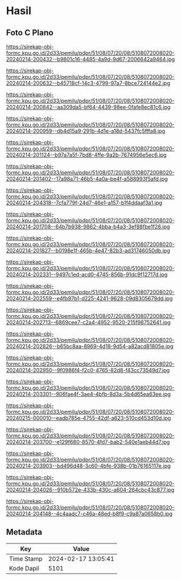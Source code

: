 # Hasil

## Foto C Plano

https://sirekap-obj-formc.kpu.go.id/2d33/pemilu/pdpr/51/08/07/20/08/5108072008020-20240214-200432--b9801c16-4485-4a9d-9d67-2006642a9464.jpg

https://sirekap-obj-formc.kpu.go.id/2d33/pemilu/pdpr/51/08/07/20/08/5108072008020-20240214-200632--b45718cf-14c3-4799-97a7-8bce724144e2.jpg

https://sirekap-obj-formc.kpu.go.id/2d33/pemilu/pdpr/51/08/07/20/08/5108072008020-20240214-200842--aa309da5-bf64-4439-98ee-0fafe8ec81c6.jpg

https://sirekap-obj-formc.kpu.go.id/2d33/pemilu/pdpr/51/08/07/20/08/5108072008020-20240214-200959--db4d15a9-291b-4d1e-a18d-5437fc5fffa8.jpg

https://sirekap-obj-formc.kpu.go.id/2d33/pemilu/pdpr/51/08/07/20/08/5108072008020-20240214-201124--b97a7a5f-7bd8-4ffe-9a2b-7674956e5ec6.jpg

https://sirekap-obj-formc.kpu.go.id/2d33/pemilu/pdpr/51/08/07/20/08/5108072008020-20240214-201402--17a98a71-46b5-4a0a-be4f-a588993f5afd.jpg

https://sirekap-obj-formc.kpu.go.id/2d33/pemilu/pdpr/51/08/07/20/08/5108072008020-20240214-204318--7cfa779f-24d7-46e1-a157-b1f4ddaaf3a1.jpg

https://sirekap-obj-formc.kpu.go.id/2d33/pemilu/pdpr/51/08/07/20/08/5108072008020-20240214-201708--64b7b938-9862-4bba-b4a3-3ef88fbe1f26.jpg

https://sirekap-obj-formc.kpu.go.id/2d33/pemilu/pdpr/51/08/07/20/08/5108072008020-20240214-201827--b0198e1f-465b-4e47-82b3-ad31746050db.jpg

https://sirekap-obj-formc.kpu.go.id/2d33/pemilu/pdpr/51/08/07/20/08/5108072008020-20240214-202331--9497c1ed-acd0-4745-856b-91dc9f12717d.jpg

https://sirekap-obj-formc.kpu.go.id/2d33/pemilu/pdpr/51/08/07/20/08/5108072008020-20240214-202559--e4fb97b1-d225-4241-9628-09d8305679dd.jpg

https://sirekap-obj-formc.kpu.go.id/2d33/pemilu/pdpr/51/08/07/20/08/5108072008020-20240214-202713--6869cee7-c2a4-4952-9520-215f98752641.jpg

https://sirekap-obj-formc.kpu.go.id/2d33/pemilu/pdpr/51/08/07/20/08/5108072008020-20240214-202826--b65bc8aa-8969-4d18-9d54-a82acd81805e.jpg

https://sirekap-obj-formc.kpu.go.id/2d33/pemilu/pdpr/51/08/07/20/08/5108072008020-20240214-202950--9f0986f4-f2c0-4765-82d8-f43cc73549d7.jpg

https://sirekap-obj-formc.kpu.go.id/2d33/pemilu/pdpr/51/08/07/20/08/5108072008020-20240214-203301--906fae4f-3ae4-4bfb-8d3a-5b4d65ea63ee.jpg

https://sirekap-obj-formc.kpu.go.id/2d33/pemilu/pdpr/51/08/07/20/08/5108072008020-20240215-000010--eadb785e-4755-42df-a623-510cd453d10d.jpg

https://sirekap-obj-formc.kpu.go.id/2d33/pemilu/pdpr/51/08/07/20/08/5108072008020-20240214-203700--e129f680-8570-4fd7-bab2-540e1aeb44d7.jpg

https://sirekap-obj-formc.kpu.go.id/2d33/pemilu/pdpr/51/08/07/20/08/5108072008020-20240214-203903--bd496d48-3c60-4bfe-938b-01b76165117e.jpg

https://sirekap-obj-formc.kpu.go.id/2d33/pemilu/pdpr/51/08/07/20/08/5108072008020-20240214-204026--910b572e-433b-430c-a604-264cbc43c877.jpg

https://sirekap-obj-formc.kpu.go.id/2d33/pemilu/pdpr/51/08/07/20/08/5108072008020-20240214-204148--4c4aadc7-c46a-48ed-b8f9-c9a87a0658b0.jpg


## Metadata

| Key        | Value               |
| ---------- | ------------------- |
| Time Stamp | 2024-02-17 13:05:41 |
| Kode Dapil | 5101                |




